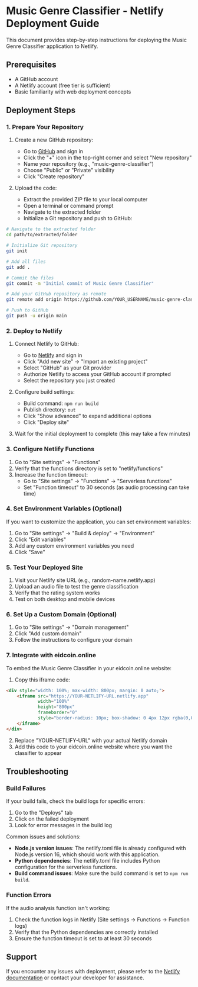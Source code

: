 # Music Genre Classifier - Netlify Deployment Guide

This document provides step-by-step instructions for deploying the Music Genre Classifier application to Netlify.

## Prerequisites

- A GitHub account
- A Netlify account (free tier is sufficient)
- Basic familiarity with web deployment concepts

## Deployment Steps

### 1. Prepare Your Repository

1. Create a new GitHub repository:
   - Go to [GitHub](https://github.com) and sign in
   - Click the "+" icon in the top-right corner and select "New repository"
   - Name your repository (e.g., "music-genre-classifier")
   - Choose "Public" or "Private" visibility
   - Click "Create repository"

2. Upload the code:
   - Extract the provided ZIP file to your local computer
   - Open a terminal or command prompt
   - Navigate to the extracted folder
   - Initialize a Git repository and push to GitHub:

```bash
# Navigate to the extracted folder
cd path/to/extracted/folder

# Initialize Git repository
git init

# Add all files
git add .

# Commit the files
git commit -m "Initial commit of Music Genre Classifier"

# Add your GitHub repository as remote
git remote add origin https://github.com/YOUR_USERNAME/music-genre-classifier.git

# Push to GitHub
git push -u origin main
```

### 2. Deploy to Netlify

1. Connect Netlify to GitHub:
   - Go to [Netlify](https://netlify.com) and sign in
   - Click "Add new site" → "Import an existing project"
   - Select "GitHub" as your Git provider
   - Authorize Netlify to access your GitHub account if prompted
   - Select the repository you just created

2. Configure build settings:
   - Build command: `npm run build`
   - Publish directory: `out`
   - Click "Show advanced" to expand additional options
   - Click "Deploy site"

3. Wait for the initial deployment to complete (this may take a few minutes)

### 3. Configure Netlify Functions

1. Go to "Site settings" → "Functions"
2. Verify that the functions directory is set to "netlify/functions"
3. Increase the function timeout:
   - Go to "Site settings" → "Functions" → "Serverless functions"
   - Set "Function timeout" to 30 seconds (as audio processing can take time)

### 4. Set Environment Variables (Optional)

If you want to customize the application, you can set environment variables:

1. Go to "Site settings" → "Build & deploy" → "Environment"
2. Click "Edit variables"
3. Add any custom environment variables you need
4. Click "Save"

### 5. Test Your Deployed Site

1. Visit your Netlify site URL (e.g., random-name.netlify.app)
2. Upload an audio file to test the genre classification
3. Verify that the rating system works
4. Test on both desktop and mobile devices

### 6. Set Up a Custom Domain (Optional)

1. Go to "Site settings" → "Domain management"
2. Click "Add custom domain"
3. Follow the instructions to configure your domain

### 7. Integrate with eidcoin.online

To embed the Music Genre Classifier in your eidcoin.online website:

1. Copy this iframe code:
```html
<div style="width: 100%; max-width: 800px; margin: 0 auto;">
    <iframe src="https://YOUR-NETLIFY-URL.netlify.app" 
            width="100%" 
            height="800px" 
            frameborder="0"
            style="border-radius: 10px; box-shadow: 0 4px 12px rgba(0,0,0,0.1);">
    </iframe>
</div>
```
2. Replace "YOUR-NETLIFY-URL" with your actual Netlify domain
3. Add this code to your eidcoin.online website where you want the classifier to appear

## Troubleshooting

### Build Failures

If your build fails, check the build logs for specific errors:

1. Go to the "Deploys" tab
2. Click on the failed deployment
3. Look for error messages in the build log

Common issues and solutions:

- **Node.js version issues**: The netlify.toml file is already configured with Node.js version 16, which should work with this application.
- **Python dependencies**: The netlify.toml file includes Python configuration for the serverless functions.
- **Build command issues**: Make sure the build command is set to `npm run build`.

### Function Errors

If the audio analysis function isn't working:

1. Check the function logs in Netlify (Site settings → Functions → Function logs)
2. Verify that the Python dependencies are correctly installed
3. Ensure the function timeout is set to at least 30 seconds

## Support

If you encounter any issues with deployment, please refer to the [Netlify documentation](https://docs.netlify.com/) or contact your developer for assistance.

